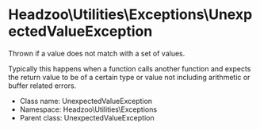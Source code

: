 Headzoo\Utilities\Exceptions\UnexpectedValueException
===============

Thrown if a value does not match with a set of values.

Typically this happens when a function calls another function and expects the return value to be of
a certain type or value not including arithmetic or buffer related errors.


* Class name: UnexpectedValueException
* Namespace: Headzoo\Utilities\Exceptions
* Parent class: UnexpectedValueException









